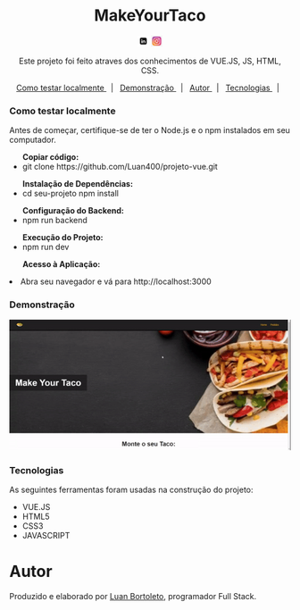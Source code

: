 <h1 align="center">MakeYourTaco</h1>
<p  align='center'> 
 <a href= 'https://www.linkedin.com/in/luan-bortoleto-590490234/'>
 <img alt='Luan Bortoleto [Linkedin]' src='/linkeicon.jpg' width=20px></a>
  <a href='https://www.instagram.com/luanbortoleto/'><img alt='Luan Bortoleto [Instagram]' src='/instagramicon.jpg' width=20px></a>
  </p>
  
  <p align="center"> Este projeto foi feito atraves dos conhecimentos de VUE.JS, JS, HTML, CSS.
 </p>
 
 <p align='center'>
  <a href= '#sobre'> Como testar localmente </a> &nbsp;&nbsp;|&nbsp;&nbsp;
 <a href= '#demonstração'> Demonstração </a> &nbsp;&nbsp;|&nbsp;&nbsp;
 <a href= '#autor'> Autor </a> &nbsp;&nbsp;|&nbsp;&nbsp;
 <a href= '#tecnologias'> Tecnologias </a> &nbsp;&nbsp;|&nbsp;&nbsp;
 </p>
 
 
 ### Como testar localmente
 
 Antes de começar, certifique-se de ter o Node.js e o npm instalados em seu computador.

 <div>
<ul> <b>Copiar código:</b>
 <li>git clone https://github.com/Luan400/projeto-vue.git </li>
 </ul>
<ul><b>Instalação de Dependências:</b>
<li>cd seu-projeto npm install</li>
</ul>
<ul><b>Configuração do Backend:</b>
<li>npm run backend</li>
</ul>
<ul><b>Execução do Projeto:</b>
<li>npm run dev</li>
</ul>
<ul><b>Acesso à Aplicação:</b></ul>
<li>Abra seu navegador e vá para http://localhost:3000</li>
</ul>
</div>

 ### Demonstração
 
<p align='center'> <img src= '/gifvue.gif'></p>
 
### Tecnologias

As seguintes ferramentas foram usadas na construção do projeto:

<div>
<ul>
<li>VUE.JS</li>
<li>HTML5</li>
<li>CSS3</li>
<li>JAVASCRIPT</li>
</ul>
</div>
 
 # Autor 
 <p> Produzido e elaborado por <a href='https://www.instagram.com/luanbortoleto/'>Luan Bortoleto</a>, programador Full Stack.</p>

